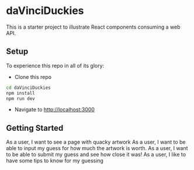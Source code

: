 # daVinciDuckies

This is a starter project to illustrate React components consuming a web API.


## Setup

To experience this repo in all of its glory:

* Clone this repo

```sh
cd daVinciDuckies
npm install
npm run dev
```

* Navigate to [http://localhost:3000](http://localhost:3000)
## Getting Started
As a user, I want to see a page with quacky artwork
As a user, I want to be able to input my guess for how much the artwork is worth.
As a user, I want to be able to submit my guess and see how close it was!
As a user, I like to have some tips to know for my guessing
